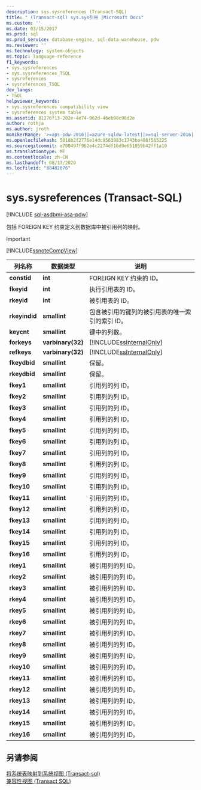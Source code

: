 ```yaml
---
description: sys.sysreferences (Transact-SQL)
title: " (Transact-sql) sys.sys引用 |Microsoft Docs"
ms.custom: ''
ms.date: 03/15/2017
ms.prod: sql
ms.prod_service: database-engine, sql-data-warehouse, pdw
ms.reviewer: ''
ms.technology: system-objects
ms.topic: language-reference
f1_keywords:
- sys.sysreferences
- sys.sysreferences_TSQL
- sysreferences
- sysreferences_TSQL
dev_langs:
- TSQL
helpviewer_keywords:
- sys.sysreferences compatibility view
- sysreferences system table
ms.assetid: 81276f13-202e-4e74-962d-46eb98c98d2e
author: rothja
ms.author: jroth
monikerRange: '>=aps-pdw-2016||=azure-sqldw-latest||>=sql-server-2016||=sqlallproducts-allversions||>=sql-server-linux-2017||=azuresqldb-mi-current'
ms.openlocfilehash: 5018b2f2776e14dc9563983c1743ba486f565225
ms.sourcegitcommit: e700497f962e4c2274df16d9e651059b42ff1a10
ms.translationtype: MT
ms.contentlocale: zh-CN
ms.lasthandoff: 08/17/2020
ms.locfileid: "88482076"
---
```

# <a name="syssysreferences-transact-sql"></a>sys.sysreferences (Transact-SQL)
[!INCLUDE [sql-asdbmi-asa-pdw](../../includes/applies-to-version/sql-asdbmi-asa-pdw.md)]

  包括 FOREIGN KEY 约束定义到数据库中被引用列的映射。  
  
> [!IMPORTANT]  
>  [!INCLUDE[ssnoteCompView](../../includes/ssnotecompview-md.md)]  
  
|列名称|数据类型|说明|  
|-----------------|---------------|-----------------|  
|**constid**|**int**|FOREIGN KEY 约束的 ID。|  
|**fkeyid**|**int**|执行引用表的 ID。|  
|**rkeyid**|**int**|被引用表的 ID。|  
|**rkeyindid**|**smallint**|包含被引用的键列的被引用表的唯一索引的索引 ID。|  
|**keycnt**|**smallint**|键中的列数。|  
|**forkeys**|**varbinary(32)**|[!INCLUDE[ssInternalOnly](../../includes/ssinternalonly-md.md)]|  
|**refkeys**|**varbinary(32)**|[!INCLUDE[ssInternalOnly](../../includes/ssinternalonly-md.md)]|  
|**fkeydbid**|**smallint**|保留。|  
|**rkeydbid**|**smallint**|保留。|  
|**fkey1**|**smallint**|引用列的列 ID。|  
|**fkey2**|**smallint**|引用列的列 ID。|  
|**fkey3**|**smallint**|引用列的列 ID。|  
|**fkey4**|**smallint**|引用列的列 ID。|  
|**fkey5**|**smallint**|引用列的列 ID。|  
|**fkey6**|**smallint**|引用列的列 ID。|  
|**fkey7**|**smallint**|引用列的列 ID。|  
|**fkey8**|**smallint**|引用列的列 ID。|  
|**fkey9**|**smallint**|引用列的列 ID。|  
|**fkey10**|**smallint**|引用列的列 ID。|  
|**fkey11**|**smallint**|引用列的列 ID。|  
|**fkey12**|**smallint**|引用列的列 ID。|  
|**fkey13**|**smallint**|引用列的列 ID。|  
|**fkey14**|**smallint**|引用列的列 ID。|  
|**fkey15**|**smallint**|引用列的列 ID。|  
|**fkey16**|**smallint**|引用列的列 ID。|  
|**rkey1**|**smallint**|被引用列的列 ID。|  
|**rkey2**|**smallint**|被引用列的列 ID。|  
|**rkey3**|**smallint**|被引用列的列 ID。|  
|**rkey4**|**smallint**|被引用列的列 ID。|  
|**rkey5**|**smallint**|被引用列的列 ID。|  
|**rkey6**|**smallint**|被引用列的列 ID。|  
|**rkey7**|**smallint**|被引用列的列 ID。|  
|**rkey8**|**smallint**|被引用列的列 ID。|  
|**rkey9**|**smallint**|被引用列的列 ID。|  
|**rkey10**|**smallint**|被引用列的列 ID。|  
|**rkey11**|**smallint**|被引用列的列 ID。|  
|**rkey12**|**smallint**|被引用列的列 ID。|  
|**rkey13**|**smallint**|被引用列的列 ID。|  
|**rkey14**|**smallint**|被引用列的列 ID。|  
|**rkey15**|**smallint**|被引用列的列 ID。|  
|**rkey16**|**smallint**|被引用列的列 ID。|  
  
## <a name="see-also"></a>另请参阅  
 [将系统表映射到系统视图 &#40;Transact-sql&#41;](../../relational-databases/system-tables/mapping-system-tables-to-system-views-transact-sql.md)   
 [兼容性视图 (Transact SQL)](~/relational-databases/system-compatibility-views/system-compatibility-views-transact-sql.md)  
  
  
